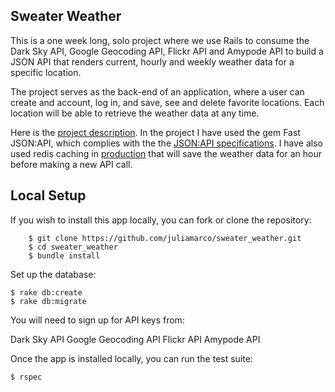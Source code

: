 ## Sweater Weather 

This is a one week long, solo project where we use Rails to consume the Dark Sky API, Google Geocoding API, Flickr API and Amypode API to build a JSON API that renders current, hourly and weekly weather data for a specific location.

The project serves as the back-end of an application, where a user can create and account, log in, and save, see and delete favorite locations. Each location will be able to retrieve the weather data at any time.

Here is the [project description](http://backend.turing.io/module3/projects/sweater_weather). In the project I have used the gem  Fast JSON:API, which complies with the the [JSON:API specifications](https://jsonapi.org/). I have also used redis caching in [production](https://mysterious-citadel-95028.herokuapp.com) that will save the weather data for an hour before making a new API call.

## Local Setup

If you wish to install this app locally, you can fork or clone the repository:

```
	$ git clone https://github.com/juliamarco/sweater_weather.git
	$ cd sweater_weather
	$ bundle install
```
Set up the database:
```
$ rake db:create
$ rake db:migrate
```
You will need to sign up for API keys from:

Dark Sky API
Google Geocoding API
Flickr API
Amypode API

Once the app is installed locally, you can run the test suite:
```
$ rspec
```
